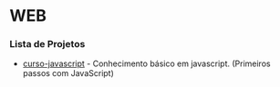 # WEB

### Lista de Projetos

+ [curso-javascript](https://github.com/ThiagoYuri/DEVMEDIA/tree/main/Web) - Conhecimento básico em javascript. (Primeiros passos com JavaScript)
